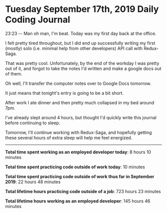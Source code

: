 # Tuesday September 17th, 2019 Daily Coding Journal

23:23 -- Man oh man, I'm beat. Today was my first day back at the office.

I felt pretty tired throughout, but I did end up successfully writing my first (mostly) solo (i.e. minimal help from other developers) API call with Redux-Saga.

That was pretty cool. Unfortunately, by the end of the workday I was pretty out of it, and forgot to take the notes I'd written and make a google docs out of them.

Oh well, I'll transfer the computer notes over to Google Docs tomorrow.

It just means that tonight's entry is going to be a bit short.

After work I ate dinner and then pretty much collapsed in my bed around 7pm.

I've already slept around 4 hours, but thought I'd quickly write this journal before continuing to sleep.

Tomorrow, I'll continue working with Redux-Saga, and hopefully getting these several hours of extra sleep will help me feel energized.
___
**Total time spent working as an employed developer today**: 8 hours 10 minutes

**Total time spent practicing code outside of work today**: 10 minutes

**Total time spent practicing code outside of work thus far in September 2019**: 22 hours 48 minutes

**Total lifetime hours practicing code outside of a job**: 723 hours 23 minutes

**Total lifetime hours working as an employed developer**: 145 hours 46 minutes